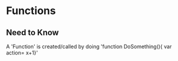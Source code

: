 # Functions

## Need to Know


A 'Function' is created/called by doing 'function DoSomething(){ var action= x+1}'
